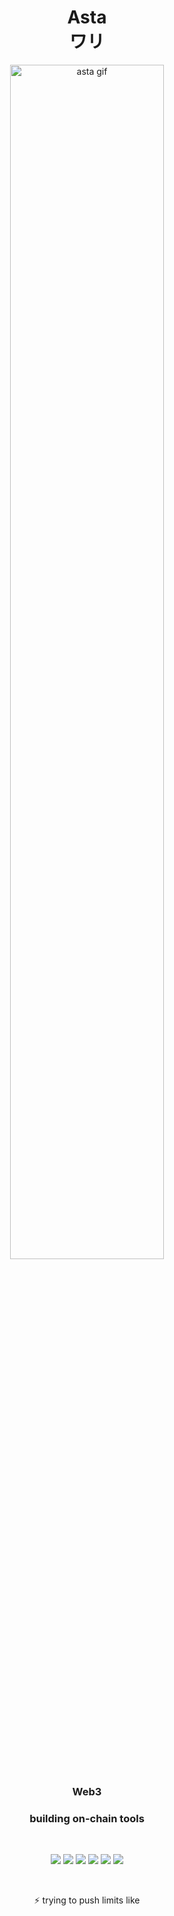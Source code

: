 <h1 align="center">Asta <br> ワリ</h1>

<p align="center">
  <img src="https://i.imgur.com/mp38BDD.gif" alt="asta gif" width="70%" />
</p>

<h3 align="center">Web3</h3>
<h3 align="center">building on-chain tools</h3>

<br>

<p align="center">
  <img src="https://img.shields.io/badge/solidity-%23363636.svg?style=plastic&logo=solidity&logoColor=white" />
  <img src="https://img.shields.io/badge/ethers.js-%232c3e50.svg?style=plastic&logo=ethereum&logoColor=white" />
  <img src="https://img.shields.io/badge/Next.js-%23000000.svg?style=plastic&logo=next.js&logoColor=white" />
  <img src="https://img.shields.io/badge/Rust-%23000000.svg?style=plastic&logo=rust&logoColor=orange" />
  <img src="https://img.shields.io/badge/TypeScript-%23007ACC.svg?style=plastic&logo=typescript&logoColor=white" />
  <img src="https://img.shields.io/badge/Tailwind-%2338B2E8.svg?style=plastic&logo=tailwind-css&logoColor=white" />
</p>

<br>

<p align="center">
  ⚡ trying to push limits like 
</p>

